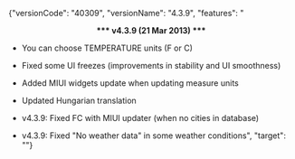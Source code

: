 ﻿{"versionCode": "40309", 
"versionName": "4.3.9", 
"features": "<center><strong>*** v4.3.9 (21 Mar 2013) ***</strong></center><p>
* You can choose TEMPERATURE units (F or C)<p>
* Fixed some UI freezes (improvements in stability and UI smoothness)<p>
* Added MIUI widgets update when updating measure units<p>
* Updated Hungarian translation<p>
* v4.3.9: Fixed FC with MIUI updater (when no cities in database)<p>
* v4.3.9: Fixed \"No weather data\" in some weather conditions", 
"target": ""}
